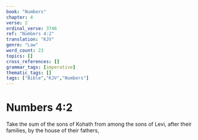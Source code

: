 ```yaml
---
book: "Numbers"
chapter: 4
verse: 2
ordinal_verse: 3746
ref: "Numbers 4:2"
translation: "KJV"
genre: "Law"
word_count: 23
topics: []
cross_references: []
grammar_tags: [imperative]
thematic_tags: []
tags: ["Bible","KJV","Numbers"]
---
```


# Numbers 4:2

Take the sum of the sons of Kohath from among the sons of Levi, after their families, by the house of their fathers,
